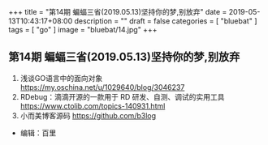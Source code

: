 +++
title = "第14期  蝙蝠三省(2019.05.13)坚持你的梦,别放弃"
date = 2019-05-13T10:43:17+08:00
description = ""
draft = false
categories = [
    "bluebat"
]
tags = [
"go"
]
image = "bluebat/14.jpg"
+++

## 第14期  蝙蝠三省(2019.05.13)坚持你的梦,别放弃

1. 浅谈GO语言中的面向对象  https://my.oschina.net/u/1029640/blog/3046237
2. RDebug：滴滴开源的一款用于 RD 研发、自测、调试的实用工具 https://www.ctolib.com/topics-140931.html
3. 小而美博客源码 https://github.com/b3log
- 编辑：百里